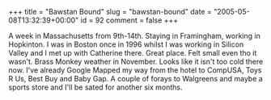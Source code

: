 +++
title = "Bawstan Bound"
slug = "bawstan-bound"
date = "2005-05-08T13:32:39+00:00"
id = 92
comment = false
+++

A week in Massachusetts from 9th-14th. Staying in Framingham, working in Hopkinton. I was in Boston once in 1996 whilst I was working in Silicon Valley and I met up with Catherine there. Great place. Felt small even tho it wasn't. Brass Monkey weather in November. Looks like it isn't too cold there now. I've already Google Mapped my way from the hotel to CompUSA, Toys R Us, Best Buy and Baby Gap. A couple of forays to Walgreens and maybe a sports store and I'll be sated for another six months.

